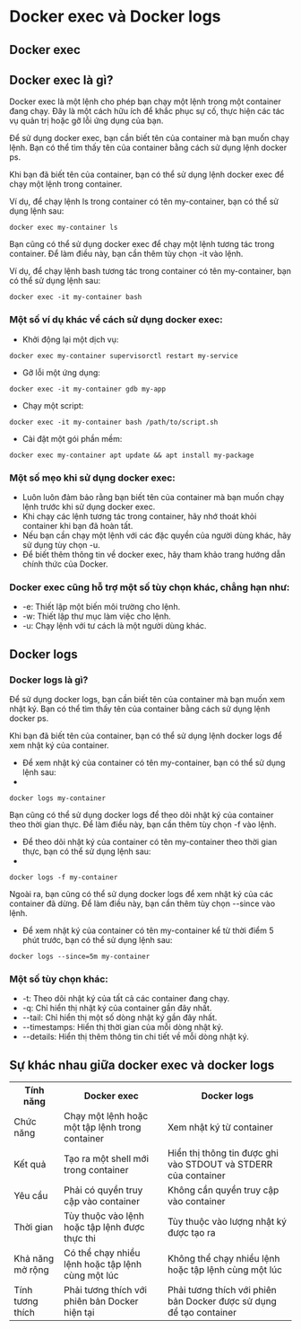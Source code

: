 # Docker exec và Docker logs

## Docker exec


## Docker exec là gì?
Docker exec là một lệnh cho phép bạn chạy một lệnh trong một container đang chạy. Đây là một cách hữu ích để khắc phục sự cố, thực hiện các tác vụ quản trị hoặc gỡ lỗi ứng dụng của bạn.

Để sử dụng docker exec, bạn cần biết tên của container mà bạn muốn chạy lệnh. Bạn có thể tìm thấy tên của container bằng cách sử dụng lệnh docker ps.

Khi bạn đã biết tên của container, bạn có thể sử dụng lệnh docker exec để chạy một lệnh trong container.

Ví dụ, để chạy lệnh ls trong container có tên my-container, bạn có thể sử dụng lệnh sau:

```
docker exec my-container ls
```

Bạn cũng có thể sử dụng docker exec để chạy một lệnh tương tác trong container. Để làm điều này, bạn cần thêm tùy chọn -it vào lệnh.

Ví dụ, để chạy lệnh bash tương tác trong container có tên my-container, bạn có thể sử dụng lệnh sau:

```
docker exec -it my-container bash
```

### Một số ví dụ khác về cách sử dụng docker exec:

- Khởi động lại một dịch vụ:

```
docker exec my-container supervisorctl restart my-service
```

- Gỡ lỗi một ứng dụng:

```
docker exec -it my-container gdb my-app
```

- Chạy một script:

```
docker exec -it my-container bash /path/to/script.sh
```

- Cài đặt một gói phần mềm:

```
docker exec my-container apt update && apt install my-package
```

### Một số mẹo khi sử dụng docker exec:

- Luôn luôn đảm bảo rằng bạn biết tên của container mà bạn muốn chạy lệnh trước khi sử dụng docker exec.
- Khi chạy các lệnh tương tác trong container, hãy nhớ thoát khỏi container khi bạn đã hoàn tất.
- Nếu bạn cần chạy một lệnh với các đặc quyền của người dùng khác, hãy sử dụng tùy chọn -u.
- Để biết thêm thông tin về docker exec, hãy tham khảo trang hướng dẫn chính thức của Docker.

### Docker exec cũng hỗ trợ một số tùy chọn khác, chẳng hạn như:

+ -e: Thiết lập một biến môi trường cho lệnh.
+ -w: Thiết lập thư mục làm việc cho lệnh.
+ -u: Chạy lệnh với tư cách là một người dùng khác.

## Docker logs

### Docker logs là gì?

Để sử dụng docker logs, bạn cần biết tên của container mà bạn muốn xem nhật ký. Bạn có thể tìm thấy tên của container bằng cách sử dụng lệnh docker ps.

Khi bạn đã biết tên của container, bạn có thể sử dụng lệnh docker logs để xem nhật ký của container.

- Để xem nhật ký của container có tên my-container, bạn có thể sử dụng lệnh sau:
- 
```
docker logs my-container
```

Bạn cũng có thể sử dụng docker logs để theo dõi nhật ký của container theo thời gian thực. Để làm điều này, bạn cần thêm tùy chọn -f vào lệnh.

- Để theo dõi nhật ký của container có tên my-container theo thời gian thực, bạn có thể sử dụng lệnh sau:
- 
```
docker logs -f my-container
```
Ngoài ra, bạn cũng có thể sử dụng docker logs để xem nhật ký của các container đã dừng. Để làm điều này, bạn cần thêm tùy chọn --since vào lệnh.

- Để xem nhật ký của container có tên my-container kể từ thời điểm 5 phút trước, bạn có thể sử dụng lệnh sau:

```
docker logs --since=5m my-container
```

### Một số tùy chọn khác:

+ -t: Theo dõi nhật ký của tất cả các container đang chạy.
+ -q: Chỉ hiển thị nhật ký của container gần đây nhất.
+ --tail: Chỉ hiển thị một số dòng nhật ký gần đây nhất.
+ --timestamps: Hiển thị thời gian của mỗi dòng nhật ký.
+ --details: Hiển thị thêm thông tin chi tiết về mỗi dòng nhật ký.


## Sự khác nhau giữa docker exec và docker logs

 <table data-sourcepos="41:1-48:139">
                <tbody>
                    <tr data-sourcepos="41:1-41:41">
                        <th data-sourcepos="41:1-41:11">Tính năng</th>
                        <th data-sourcepos="41:13-41:25">Docker exec</th>
                        <th data-sourcepos="41:27-41:39">Docker logs</th>
                    </tr>
                    <tr data-sourcepos="43:1-43:90">
                        <td data-sourcepos="43:1-43:11">Chức năng</td>
                        <td data-sourcepos="43:13-43:61">Chạy một lệnh hoặc một tập lệnh trong container</td>
                        <td data-sourcepos="43:63-43:88">Xem nhật ký từ container</td>
                    </tr>
                    <tr data-sourcepos="44:1-44:115">
                        <td data-sourcepos="44:1-44:9">Kết quả</td>
                        <td data-sourcepos="44:11-44:48">Tạo ra một shell mới trong container</td>
                        <td data-sourcepos="44:50-44:113">Hiển thị thông tin được ghi vào STDOUT và STDERR của container
                        </td>
                    </tr>
                    <tr data-sourcepos="45:1-45:91">
                        <td data-sourcepos="45:1-45:9">Yêu cầu</td>
                        <td data-sourcepos="45:11-45:48">Phải có quyền truy cập vào container</td>
                        <td data-sourcepos="45:50-45:89">Không cần quyền truy cập vào container</td>
                    </tr>
                    <tr data-sourcepos="46:1-46:104">
                        <td data-sourcepos="46:1-46:11">Thời gian</td>
                        <td data-sourcepos="46:13-46:60">Tùy thuộc vào lệnh hoặc tập lệnh được thực thi</td>
                        <td data-sourcepos="46:62-46:102">Tùy thuộc vào lượng nhật ký được tạo ra</td>
                    </tr>
                    <tr data-sourcepos="47:1-47:127">
                        <td data-sourcepos="47:1-47:18">Khả năng mở rộng</td>
                        <td data-sourcepos="47:20-47:70">Có thể chạy nhiều lệnh hoặc tập lệnh cùng một lúc</td>
                        <td data-sourcepos="47:72-47:125">Không thể chạy nhiều lệnh hoặc tập lệnh cùng một lúc</td>
                    </tr>
                    <tr data-sourcepos="48:1-48:139">
                        <td data-sourcepos="48:1-48:18">Tính tương thích</td>
                        <td data-sourcepos="48:20-48:67">Phải tương thích với phiên bản Docker hiện tại</td>
                        <td data-sourcepos="48:69-48:137">Phải tương thích với phiên bản Docker được sử dụng để tạo
                            container</td>
                    </tr>
                </tbody>
            </table>
